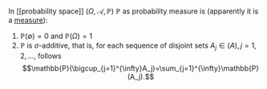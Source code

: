 In [[probability space]] $(\Omega, \mathcal{A}, \mathbb{P})$
$\mathbb{P}$ as probability measure is (apparently it is a [measure](measure.md)):
1. $\mathbb{P}(\emptyset)=0$ and $\mathbb{P}(\Omega)=1$ 
2. $\mathbb{P}$ is $\sigma$-additive, that is, for each sequence of disjoint sets $A_j \in \mathcal(A), j=1,2,...$, follows$$\mathbb{P}(\bigcup_{j=1}^{\infty}A_j)=\sum_{j=1}^{\infty}\mathbb{P}(A_j).$$

